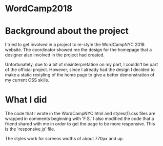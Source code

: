 # WordCamp2018

# Background about the project
I tried to get involved in a project to re-style the WordCampNYC 2018 website. The coordinator showed me the design for the homepage that a designer also involved in the project had created.

Unfortunately, due to a bit of misinterpretation on my part, I couldn't be part of the official project. However, since I already had the design I decided to make a static restyling of the home page to give a better demonstration of my current CSS skills.

# What I did
The code that I wrote in the WordCampNYC.html and styles(1).css files are wrapped in comments beginning with 'F.S.' I also modified the code that a friend shared with me in order to get the page to be more responsive. This is the 'responsive.js' file. 

The styles work for screens widths of about 770px and up.

